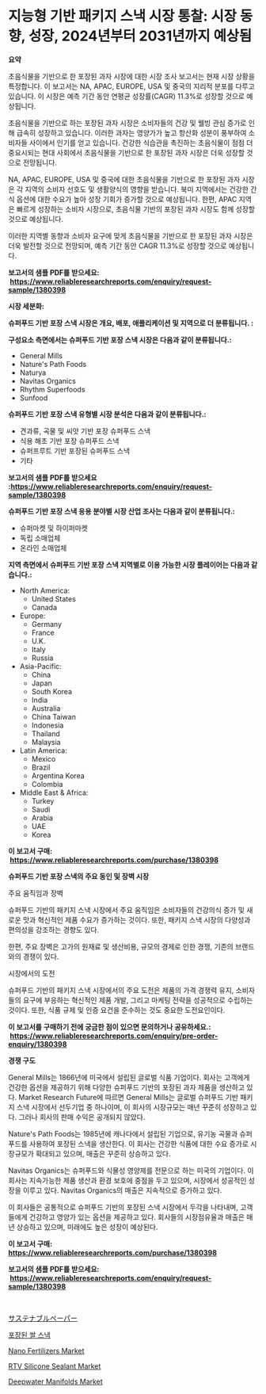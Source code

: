 <p><h1>지능형 기반 패키지 스낵 시장 통찰: 시장 동향, 성장, 2024년부터 2031년까지 예상됨</h1></p><p><strong>요약</strong></p>
<p><p>초음식물을 기반으로 한 포장된 과자 시장에 대한 시장 조사 보고서는 현재 시장 상황을 특정합니다. 이 보고서는 NA, APAC, EUROPE, USA 및 중국의 지리적 분포를 다루고 있습니다. 이 시장은 예측 기간 동안 연평균 성장률(CAGR) 11.3%로 성장할 것으로 예상됩니다.</p><p>초음식물을 기반으로 하는 포장된 과자 시장은 소비자들의 건강 및 웰빙 관심 증가로 인해 급속히 성장하고 있습니다. 이러한 과자는 영양가가 높고 항산화 성분이 풍부하여 소비자들 사이에서 인기를 얻고 있습니다. 건강한 식습관을 촉진하는 초음식물이 점점 더 중요시되는 현대 사회에서 초음식물을 기반으로 한 포장된 과자 시장은 더욱 성장할 것으로 전망됩니다.</p><p>NA, APAC, EUROPE, USA 및 중국에 대한 초음식물을 기반으로 한 포장된 과자 시장은 각 지역의 소비자 선호도 및 생활양식의 영향을 받습니다. 북미 지역에서는 건강한 간식 옵션에 대한 수요가 높아 성장 기회가 증가할 것으로 예상됩니다. 한편, APAC 지역은 빠르게 성장하는 소비자 시장으로, 초음식물 기반의 포장된 과자 시장도 함께 성장할 것으로 예상됩니다.</p><p>이러한 지역별 동향과 소비자 요구에 맞게 초음식물을 기반으로 한 포장된 과자 시장은 더욱 발전할 것으로 전망되며, 예측 기간 동안 CAGR 11.3%로 성장할 것으로 예상됩니다.</p></p>
<p><strong>보고서의 샘플 PDF를 받으세요: &nbsp;<a href="https://www.reliableresearchreports.com/enquiry/request-sample/1380398">https://www.reliableresearchreports.com/enquiry/request-sample/1380398</a></strong></p>
<p><strong>시장 세분화:</strong></p>
<p><strong> 슈퍼푸드 기반 포장 스낵 시장은 개요, 배포, 애플리케이션 및 지역으로 더 분류됩니다. :</strong></p>
<p><strong>구성요소 측면에서는 슈퍼푸드 기반 포장 스낵 시장은 다음과 같이 분류됩니다.:</strong></p>
<p><ul><li>General Mills</li><li>Nature's Path Foods</li><li>Naturya</li><li>Navitas Organics</li><li>Rhythm Superfoods</li><li>Sunfood</li></ul></p>
<p><strong> 슈퍼푸드 기반 포장 스낵 유형별 시장 분석은 다음과 같이 분류됩니다.:</strong></p>
<p><ul><li>견과류, 곡물 및 씨앗 기반 포장 슈퍼푸드 스낵</li><li>식용 해초 기반 포장 슈퍼푸드 스낵</li><li>슈퍼프루트 기반 포장된 슈퍼푸드 스낵</li><li>기타</li></ul></p>
<p><strong>보고서의 샘플 PDF를 받으세요 :<a href="https://www.reliableresearchreports.com/enquiry/request-sample/1380398">https://www.reliableresearchreports.com/enquiry/request-sample/1380398</a></strong></p>
<p><strong> 슈퍼푸드 기반 포장 스낵 응용 분야별 시장 산업 조사는 다음과 같이 분류됩니다.:</strong></p>
<p><ul><li>슈퍼마켓 및 하이퍼마켓</li><li>독립 소매업체</li><li>온라인 소매업체</li></ul></p>
<p><strong>지역 측면에서 슈퍼푸드 기반 포장 스낵 지역별로 이용 가능한 시장 플레이어는 다음과 같습니다.:</strong></p>
<p><ul>
    <li>
        North America:
        <ul>
            <li>United States</li>
            <li>Canada</li>
        </ul>
    </li>
    <li>
        Europe:
        <ul>
            <li>Germany</li>
            <li>France</li>
            <li>U.K.</li>
            <li>Italy</li>
            <li>Russia</li>
        </ul>
    </li>
    <li>
        Asia-Pacific:
        <ul>
            <li>China</li>
            <li>Japan</li>
            <li>South Korea</li>
            <li>India</li>
            <li>Australia</li>
            <li>China Taiwan</li>
            <li>Indonesia</li>
            <li>Thailand</li>
            <li>Malaysia</li>
        </ul>
    </li>
    <li>
        Latin America:
        <ul>
            <li>Mexico</li>
            <li>Brazil</li>
            <li>Argentina Korea</li>
            <li>Colombia</li>
        </ul>
    </li>
    <li>
        Middle East & Africa:
        <ul>
            <li>Turkey</li>
            <li>Saudi</li>
            <li>Arabia</li>
            <li>UAE</li>
            <li>Korea</li>
        </ul>
    </li>
    </ul></p>
<p><strong>이 보고서 구매: &nbsp;<a href="https://www.reliableresearchreports.com/purchase/1380398">https://www.reliableresearchreports.com/purchase/1380398</a></strong></p>
<p><strong>슈퍼푸드 기반 포장 스낵의 주요 동인 및 장벽 시장</strong></p>
<p><p>주요 움직임과 장벽</p><p>슈퍼푸드 기반의 패키지 스낵 시장에서 주요 움직임은 소비자들의 건강의식 증가 및 새로운 맛과 혁신적인 제품 수요가 증가하는 것이다. 또한, 패키지 스낵 시장의 다양성과 편의성을 강조하는 경향도 있다. </p><p>한편, 주요 장벽은 고가의 원재료 및 생산비용, 규모의 경제로 인한 경쟁, 기존의 브랜드와의 경쟁이 있다.</p><p>시장에서의 도전</p><p>슈퍼푸드 기반의 패키지 스낵 시장에서의 주요 도전은 제품의 가격 경쟁력 유지, 소비자들의 요구에 부응하는 혁신적인 제품 개발, 그리고 마케팅 전략을 성공적으로 수립하는 것이다. 또한, 식품 규제 및 인증 요건을 준수하는 것도 중요한 도전요인이다.</p></p>
<p><strong>이 보고서를 구매하기 전에 궁금한 점이 있으면 문의하거나 공유하세요.: &nbsp;<a href="https://www.reliableresearchreports.com/enquiry/pre-order-enquiry/1380398">https://www.reliableresearchreports.com/enquiry/pre-order-enquiry/1380398</a></strong></p>
<p><strong>경쟁 구도</strong></p>
<p><p>General Mills는 1866년에 미국에서 설립된 글로벌 식품 기업이다. 회사는 고객에게 건강한 옵션을 제공하기 위해 다양한 슈퍼푸드 기반의 포장된 과자 제품을 생산하고 있다. Market Research Future에 따르면 General Mills는 글로벌 슈퍼푸드 기반 패키지 스낵 시장에서 선두기업 중 하나이며, 이 회사의 시장규모는 매년 꾸준히 성장하고 있다. 그러나 회사의 판매 수익은 공개되지 않았다.</p><p>Nature's Path Foods는 1985년에 캐나다에서 설립된 기업으로, 유기농 곡물과 슈퍼푸드를 사용하여 포장된 스낵을 생산한다. 이 회사는 건강한 식품에 대한 수요 증가로 시장규모가 확대되고 있으며, 매출은 꾸준히 상승하고 있다.</p><p>Navitas Organics는 슈퍼푸드와 식물성 영양제를 전문으로 하는 미국의 기업이다. 이 회사는 지속가능한 제품 생산과 환경 보호에 중점을 두고 있으며, 시장에서 성공적인 성장을 이루고 있다. Navitas Organics의 매출은 지속적으로 증가하고 있다.</p><p>이 회사들은 공통적으로 슈퍼푸드 기반의 포장된 스낵 시장에서 두각을 나타내며, 고객들에게 건강하고 영양가 있는 옵션을 제공하고 있다. 회사들의 시장점유율과 매출은 매년 상승하고 있으며, 미래에도 높은 성장이 예상된다.</p></p>
<p><strong>이 보고서 구매: &nbsp; <a href="https://www.reliableresearchreports.com/purchase/1380398">https://www.reliableresearchreports.com/purchase/1380398</a></strong></p>
<p><strong>보고서의 샘플 PDF를 받으세요: &nbsp;<a href="https://www.reliableresearchreports.com/enquiry/request-sample/1380398">https://www.reliableresearchreports.com/enquiry/request-sample/1380398</a></strong><strong></strong></p>
<p>&nbsp;</p>
<p><p><a href="https://github.com/bevdtkn4419963/Market-Research-Report-List-1/blob/main/6291003193143.md">サステナブルペーパー</a></p><p><a href="https://github.com/vsoq0zknh59/Market-Research-Report-List-1/blob/main/9675039192927.md">포장된 쌀 스낵</a></p><p><a href="https://issuu.com/reportprime-2/docs/nano-fertilizers-market-size-2030.pptx">Nano Fertilizers Market</a></p><p><a href="https://github.com/prosalinda88/Market-Research-Report-List-3/blob/main/rtv-silicone-sealant-market.md">RTV Silicone Sealant Market</a></p><p><a href="https://issuu.com/reportprime-2/docs/deepwater-manifolds-market-size-2030.pptx">Deepwater Manifolds Market</a></p></p>